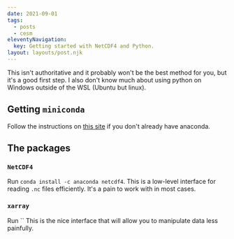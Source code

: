 ```yaml
---
date: 2021-09-01
tags:
  - posts
  - cesm
eleventyNavigation:
  key: Getting started with NetCDF4 and Python.
layout: layouts/post.njk
---
```


This isn't authoritative and it probably won't be the best method for you, but
it's a good first step. I also don't know much about using python
on Windows outside of the WSL (Ubuntu but linux).


## Getting `miniconda`

Follow the instructions on [this site](https://docs.conda.io/en/latest/miniconda.html)
if you don't already have anaconda.

## The packages


### `NetCDF4`

Run `conda install -c anaconda netcdf4`. This is a low-level 
interface for reading `.nc` files efficiently. It's a pain to work with in most cases.


### `xarray`

Run ``
This is the nice interface that will allow you to manipulate data less painfully.



